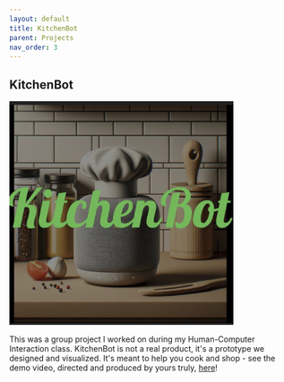 ```yaml
---
layout: default
title: KitchenBot
parent: Projects
nav_order: 3
---
```


## KitchenBot

<img src="kitchenbot.jpg" height="400" width="400">

This was a group project I worked on during my Human-Computer Interaction class. KitchenBot is not a real product, it's a prototype we designed and visualized. It's meant to help you cook and shop - see the demo video, directed and produced by yours truly, [here](https://drive.google.com/file/d/1A-sAxGkfaoEyD1-LfizMq-RK87rsa-yW/view?usp=sharing)!

